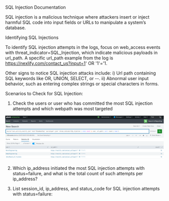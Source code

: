 SQL Injection Documentation 

SQL injection is a malicious technique where attackers insert or inject harmful SQL code into input fields or URLs to manipulate a system’s database.


Identifying SQL Injections

To identify SQL injection attempts in the logs, focus on web_access events with threat_indicator=SQL_Injection, which indicate malicious payloads in url_path. A specific url_path example from the log is https://nexlify.com/contact_us?input=1' OR '1'='1. 

Other signs to notice SQL injection attacks include:
i) Url path containing SQL keywords like OR, UNION, SELECT, or --.
ii) Abnormal user input behavior, such as entering complex strings or special characters in forms.



Scenarios to Check for SQL Injection:

1. Check the users or user who has committed the most SQL injection attempts and which webpath was most targeted


![Dashboard Screenshot](User%20Behaviour%20Analytics/Images/sqli/SQL1.png)


2. Which ip_address initiated the most SQL injection attempts with status=failure, and what is the total count of such attempts per ip_address?

3. List session_id, ip_address, and status_code for SQL injection attempts with status=failure:







